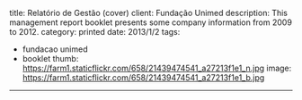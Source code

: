 title: Relatório de Gestão (cover)
client: Fundação Unimed
description: This management report booklet presents some company information from 2009 to 2012.
category: printed
date: 2013/1/2
tags: 
- fundacao unimed
- booklet
thumb: https://farm1.staticflickr.com/658/21439474541_a27213f1e1_n.jpg
image: https://farm1.staticflickr.com/658/21439474541_a27213f1e1_b.jpg
---